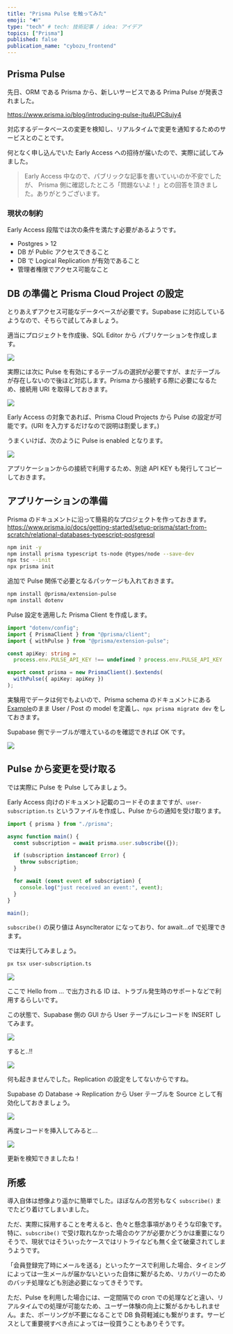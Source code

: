 ```yaml
---
title: "Prisma Pulse を触ってみた"
emoji: "🔊"
type: "tech" # tech: 技術記事 / idea: アイデア
topics: ["Prisma"]
published: false
publication_name: "cybozu_frontend"
---
```


## Prisma Pulse

先日、ORM である Prisma から、新しいサービスである Prima Pulse が発表されました。

https://www.prisma.io/blog/introducing-pulse-jtu4UPC8ujy4

対応するデータベースの変更を検知し、リアルタイムで変更を通知するためのサービスとのことです。

何となく申し込んでいた Early Access への招待が届いたので、実際に試してみました。

> Early Access 中なので、パブリックな記事を書いていいのか不安でしたが、
> Prisma 側に確認したところ「問題ないよ！」との回答を頂きました。ありがとうございます。

### 現状の制約

Early Access 段階では次の条件を満たす必要があるようです。

- Postgres > 12
- DB が Public アクセスできること
- DB で Logical Replication が有効であること
- 管理者権限でアクセス可能なこと

## DB の準備と Prisma Cloud Project の設定

とりあえずアクセス可能なデータベースが必要です。Supabase に対応しているようなので、そちらで試してみましょう。

適当にプロジェクトを作成後、SQL Editor から パブリケーションを作成します。

![](/images/prisma-pulse/publication.png)

実際には次に Pulse を有効にするテーブルの選択が必要ですが、まだテーブルが存在しないので後ほど対応します。Prisma から接続する際に必要になるため、接続用 URI を取得しておきます。

![](/images/prisma-pulse/uri.png)

Early Access の対象であれば、Prisma Cloud Projects から Pulse の設定が可能です。(URI を入力するだけなので説明は割愛します。)

うまくいけば、次のように Pulse is enabled となります。

![](/images/prisma-pulse/enabled.png)

アプリケーションからの接続で利用するため、別途 API KEY も発行してコピーしておきます。

## アプリケーションの準備

Prisma のドキュメントに沿って簡易的なプロジェクトを作っておきます。
https://www.prisma.io/docs/getting-started/setup-prisma/start-from-scratch/relational-databases-typescript-postgresql

```sh
npm init -y
npm install prisma typescript ts-node @types/node --save-dev
npx tsc --init
npx prisma init
```

追加で Pulse 関係で必要となるパッケージも入れておきます。

```sh
npm install @prisma/extension-pulse
npm install dotenv
```

Pulse 設定を適用した Prisma Client を作成します。

```ts:prsima.ts
import "dotenv/config";
import { PrismaClient } from "@prisma/client";
import { withPulse } from "@prisma/extension-pulse";

const apiKey: string =
  process.env.PULSE_API_KEY !== undefined ? process.env.PULSE_API_KEY : "";

export const prisma = new PrismaClient().$extends(
  withPulse({ apiKey: apiKey })
);
```

実験用でデータは何でもよいので、Prisma schema のドキュメントにある[Example](https://www.prisma.io/docs/concepts/components/prisma-schema#example)のまま User / Post の model を定義し、`npx prisma migrate dev` をしておきます。

Supabase 側でテーブルが増えているのを確認できれば OK です。

![](/images/prisma-pulse/table.png)

## Pulse から変更を受け取る

では実際に Pulse を Pulse してみましょう。

Early Access 向けのドキュメント記載のコードそのままですが、`user-subscription.ts` というファイルを作成し、Pulse からの通知を受け取ります。

```ts:user-subscription.ts
import { prisma } from "./prisma";

async function main() {
  const subscription = await prisma.user.subscribe({});

  if (subscription instanceof Error) {
    throw subscription;
  }

  for await (const event of subscription) {
    console.log("just received an event:", event);
  }
}

main();
```

`subscribe()` の戻り値は AsyncIterator になっており、for await...of で処理できます。

では実行してみましょう。

```sh
px tsx user-subscription.ts
```

![](/images/prisma-pulse/run.png)

ここで Hello from ... で出力される ID は、トラブル発生時のサポートなどで利用するらしいです。

この状態で、Supabase 側の GUI から User テーブルにレコードを INSERT してみます。

![](/images/prisma-pulse/insert.png)

すると..!!

![](/images/prisma-pulse/run.png)

何も起きませんでした。Replication の設定をしてないからですね。

Supabase の Database → Replication から User テーブルを Source として有効化しておきましょう。

![](/images/prisma-pulse/rep.png)

再度レコードを挿入してみると...

![](/images/prisma-pulse/yeah.png)

更新を検知できましたね！

## 所感

導入自体は想像より遥かに簡単でした。ほぼなんの苦労もなく `subscribe()` までたどり着けてしまいました。

ただ、実際に採用することを考えると、色々と懸念事項がありそうな印象です。特に、`subscribe()` で受け取れなかった場合のケアが必要かどうかは重要になりそうで、現状ではそういったケースではリトライなども無く全て破棄されてしまうようです。

「会員登録完了時にメールを送る」といったケースで利用した場合、タイミングによっては一生メールが届かないといった自体に繋がるため、リカバリーのためのバッチ処理なども別途必要になってきそうです。

ただ、Pulse を利用した場合には、一定間隔での cron での処理などと違い、リアルタイムでの処理が可能なため、ユーザー体験の向上に繋がるかもしれません。また、ポーリングが不要になることで DB 負荷軽減にも繋がります。サービスとして重要視すべき点によっては一役買うこともありそうです。
